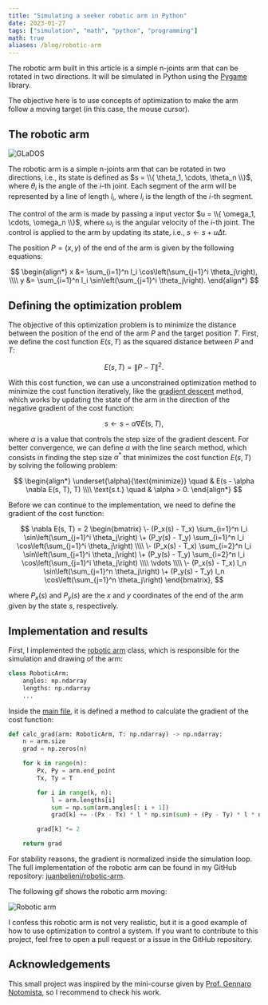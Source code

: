 ```yaml
---
title: "Simulating a seeker robotic arm in Python"
date: 2023-01-27
tags: ["simulation", "math", "python", "programming"]
math: true
aliases: /blog/robotic-arm
---
```


The robotic arm built in this article is a simple n-joints arm that can be rotated in two directions. It will be simulated in Python using the [Pygame](https://www.pygame.org/) library.

The objective here is to use concepts of optimization to make the arm follow a moving target (in this case, the mouse cursor).

<!-- more -->

## The robotic arm

![GLaDOS](https://i.imgur.com/V15B9ja.gif)

The robotic arm is a simple n-joints arm that can be rotated in two directions, i.e., its state is defined as $s = \\{ \theta_1, \cdots, \theta_n \\}$, where $\theta_i$ is the angle of the $i$-th joint. Each segment of the arm will be represented by a line of length $l_i$, where $l_i$ is the length of the $i$-th segment.

The control of the arm is made by passing a input vector $u = \\{ \omega_1, \cdots, \omega_n \\}$, where $\omega_i$ is the angular velocity of the $i$-th joint. The control is applied to the arm by updating its state, i.e., $s \leftarrow s + u \Delta t$.

The position $P = (x, y)$ of the end of the arm is given by the following equations:

$$
\begin{align*}
x &= \sum_{i=1}^n l_i \cos\left(\sum_{j=1}^i \theta_j\right), \\\\
y &= \sum_{i=1}^n l_i \sin\left(\sum_{j=1}^i \theta_j\right).
\end{align*}
$$

## Defining the optimization problem

The objective of this optimization problem is to minimize the distance between the position of the end of the arm $P$ and the target position $T$. First, we define the cost function $E(s, T)$ as the squared distance between $P$ and $T$:

$$
E(s, T) = \left\lVert P - T \right\rVert^2.
$$

With this cost function, we can use a unconstrained optimization method to minimize the cost function iteratively, like the [gradient descent](https://en.wikipedia.org/wiki/Gradient_descent) method, which works by updating the state of the arm in the direction of the negative gradient of the cost function:

$$
s \leftarrow s - \alpha \nabla E(s, T),
$$

where $\alpha$ is a value that controls the step size of the gradient descent. For better convergence, we can define $\alpha$ with the line search method, which consists in finding the step size $\alpha^*$ that minimizes the cost function $E(s, T)$ by solving the following problem:

$$
\begin{align*}
\underset{\alpha}{\text{minimize}} \quad & E(s - \alpha \nabla E(s, T), T) \\\\
\text{s.t.} \quad & \alpha > 0.
\end{align*}
$$

Before we can continue to the implementation, we need to define the gradient of the cost function:

$$
\nabla E(s, T)
= 2 \begin{bmatrix}
\- (P_x(s) - T_x) \sum_{i=1}^n l_i \sin\left(\sum_{j=1}^i \theta_j\right)
\+ (P_y(s) - T_y) \sum_{i=1}^n l_i \cos\left(\sum_{j=1}^i \theta_j\right)
\\\\
\- (P_x(s) - T_x) \sum_{i=2}^n l_i \sin\left(\sum_{j=1}^i \theta_j\right)
\+ (P_y(s) - T_y) \sum_{i=2}^n l_i \cos\left(\sum_{j=1}^i \theta_j\right)
\\\\
\vdots
\\\\
\- (P_x(s) - T_x) l_n \sin\left(\sum_{j=1}^n \theta_j\right)
\+ (P_y(s) - T_y) l_n \cos\left(\sum_{j=1}^n \theta_j\right)
\end{bmatrix},
$$

where $P_x(s)$ and $P_y(s)$ are the $x$ and $y$ coordinates of the end of the arm given by the state $s$, respectively.

## Implementation and results

First, I implemented the [robotic arm](https://github.com/juanbelieni/robotic-arm/blob/master/src/robotic_arm.py) class, which is responsible for the simulation and drawing of the arm:

```python
class RoboticArm:
    angles: np.ndarray
    lengths: np.ndarray
    ...
```

Inside the [main file](https://github.com/juanbelieni/robotic-arm/blob/master/src/main.py), it is defined a method to calculate the gradient of the cost function:

```python
def calc_grad(arm: RoboticArm, T: np.ndarray) -> np.ndarray:
    n = arm.size
    grad = np.zeros(n)

    for k in range(n):
        Px, Py = arm.end_point
        Tx, Ty = T

        for i in range(k, n):
            l = arm.lengths[i]
            sum = np.sum(arm.angles[: i + 1])
            grad[k] += -(Px - Tx) * l * np.sin(sum) + (Py - Ty) * l * np.cos(sum)

        grad[k] *= 2

    return grad
```

For stability reasons, the gradient is normalized inside the simulation loop. The full implementation of the robotic arm can be found in my GitHub repository: [juanbelieni/robotic-arm](https://github.com/juanbelieni/robotic-arm).

The following gif shows the robotic arm moving:

![Robotic arm](https://i.imgur.com/49BNAeh.gif")

I confess this robotic arm is not very realistic, but it is a good example of how to use optimization to control a system. If you want to contribute to this project, feel free to open a pull request or a issue in the GitHub repository.

## Acknowledgements

This small project was inspired by the mini-course given by [Prof. Gennaro Notomista](https://www.gnotomista.com/), so I recommend to check his work.
